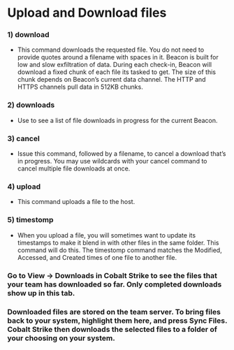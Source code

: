 # Upload and Download files

### 1) download

 - This command downloads the requested file. You do not need to provide quotes
around a filename with spaces in it. Beacon is built for low and slow exfiltration of data.
During each check-in, Beacon will download a fixed chunk of each file its tasked to get.
The size of this chunk depends on Beacon’s current data channel. The HTTP and HTTPS
channels pull data in 512KB chunks.

### 2) downloads 

 - Use to see a list of file downloads in progress for the current Beacon.

### 3) cancel

 - Issue this command, followed by a filename, to cancel a download that’s in progress.
You may use wildcards with your cancel command to cancel multiple file downloads at
once.

### 4) upload

 - This command uploads a file to the host.

### 5) timestomp

 - When you upload a file, you will sometimes want to update its timestamps to
make it blend in with other files in the same folder. This command will do this. The
timestomp command matches the Modified, Accessed, and Created times of one file to
another file.

### Go to View -> Downloads in Cobalt Strike to see the files that your team has downloaded so far. Only completed downloads show up in this tab.

### Downloaded files are stored on the team server. To bring files back to your system, highlight them here, and press Sync Files. Cobalt Strike then downloads the selected files to a folder of your choosing on your system.

